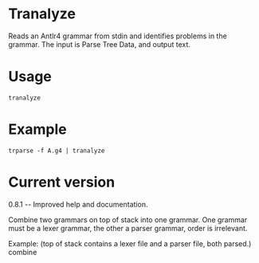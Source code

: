 # Tranalyze

Reads an Antlr4 grammar from stdin and identifies problems in the grammar.
The input is Parse Tree Data, and output text.

# Usage

    tranalyze

# Example

    trparse -f A.g4 | tranalyze

# Current version

0.8.1 -- Improved help and documentation.


Combine two grammars on top of stack into one grammar.
One grammar must be a lexer grammar, the other a parser grammar,
order is irrelevant.

Example:
    (top of stack contains a lexer file and a parser file, both parsed.)
    combine
